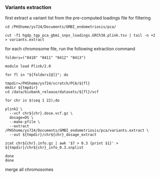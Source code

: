 ### Variants extraction

first extract a variant list from the pre-computed loadings file for filtering
```
cd /PHShome/ys724/Documents/GMBI_endometriosis/pca/

cut -f1 hgdp_tgp_pca_gbmi_snps_loadings.GRCh38.plink.tsv | tail -n +2 > variants.extract
```

for each chromosome file, run the following extraction command
```
folders=("0410" "0411" "0412" "0413")

module load Plink/2.0

for fl in "${folders[@]}"; do

tmpdir=/PHShome/ys724/scratch/PCA/${fl}
mkdir ${tmpdir}
cd /data/biobank_release/datasets/${fl}/vcf

for chr in $(seq 1 22);do

plink2 \
  --vcf chr${chr}.dose.vcf.gz \
  dosage=DS \
  --make-pfile \
  --extract /PHShome/ys724/Documents/GMBI_endometriosis/pca/variants.extract \
  --out ${tmpdir}/chr${chr}_dosage_extract

zcat chr${chr}.info.gz | awk '$7 > 0.3 {print $1}' >  ${tmpdir}/chr${chr}_info_0.3.snplist
  
done
done
```

merge all chromosomes 

```
